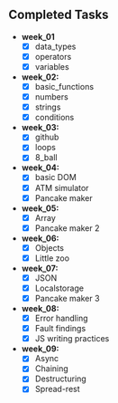 ## Completed Tasks

- **week_01**
  - [x] data_types
  - [x] operators
  - [x] variables
- **week_02:**
  - [x] basic_functions
  - [x] numbers
  - [x] strings
  - [x] conditions
- **week_03:**
  - [x] github
  - [x] loops
  - [x] 8_ball
- **week_04:**
  - [x] basic DOM
  - [x] ATM simulator
  - [x] Pancake maker
- **week_05:**
  - [x] Array
  - [x] Pancake maker 2
- **week_06:**
  - [x] Objects
  - [x] Little zoo

- **week_07:**
  - [x] JSON
  - [x] Localstorage
  - [x] Pancake maker 3

- **week_08:**
  - [x] Error handling
  - [x] Fault findings
  - [x] JS writing practices

- **week_09:**
  - [x] Async
  - [x] Chaining
  - [x] Destructuring
  - [x] Spread-rest